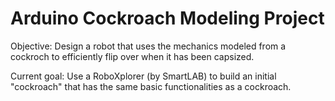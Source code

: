 Arduino Cockroach Modeling Project
=======

Objective:
Design a robot that uses the mechanics modeled from a cockroch to efficiently flip over when it has been capsized. 

Current goal:
Use a RoboXplorer (by SmartLAB) to build an initial "cockroach" that has the same basic functionalities as a cockroach.
